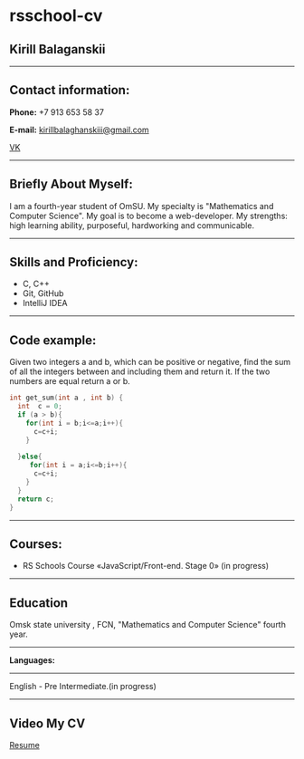 rsschool-cv
========

__Kirill Balaganskii__
-------
---

__Contact information:__
-------

__Phone:__ +7 913 653 58 37 

__E-mail:__ kirillbalaghanskiii@gmail.com

[VK](https://vk.com/id187879688)


---

__Briefly About Myself:__
-------

I am a fourth-year student of OmSU. My specialty is "Mathematics and Computer Science". My goal is to become a web-developer. My strengths: high learning ability, purposeful, hardworking and communicable.

---

__Skills and Proficiency:__
-------
* C, C++
* Git, GitHub
* IntelliJ IDEA
---

__Code example:__
-------

Given two integers a and b, which can be positive or negative, find the sum of all the integers between and including them and return it. If the two numbers are equal return a or b.
```C
int get_sum(int a , int b) {
  int  c = 0;
  if (a > b){
    for(int i = b;i<=a;i++){
      c=c+i;
    }
      
  }else{
     for(int i = a;i<=b;i++){
      c=c+i;
    }
  }
  return c;
}
```

---

__Courses:__
-------
* RS Schools Course «JavaScript/Front-end. Stage 0» (in progress)

---

__Education__
-------

Omsk state university , FCN, "Mathematics and Computer Science" fourth year.

---

__Languages:__

-------
English - Pre Intermediate.(in progress)

---

__Video  My CV__
-------
[Resume](https://www.youtube.com/watch?v=wVWbpFpWTcc)




